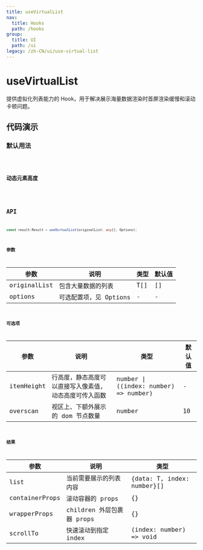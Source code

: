 ```yaml
---
title: useVirtualList
nav:
  title: Hooks
  path: /hooks
group:
  title: UI
  path: /ui
legacy: /zh-CN/ui/use-virtual-list
---
```


# useVirtualList

提供虚拟化列表能力的 Hook，用于解决展示海量数据渲染时首屏渲染缓慢和滚动卡顿问题。

## 代码演示

### 默认用法

<code src="./demo/demo1.tsx" />

### 动态元素高度

<code src="./demo/demo2.tsx" />

## API

```typescript
const result:Result = useVirtualList(originalList: any[], Options);
```

### 参数

| 参数    | 说明                                         | 类型                   | 默认值 |
|---------|----------------------------------------------|------------------------|--------|
| originalList | 包含大量数据的列表 | T[] | []      |
| options | 可选配置项，见 Options                       | -                      | -      |


### 可选项

| 参数 | 说明         | 类型   | 默认值 |
|------|--------------|--------|--------|
| itemHeight | 行高度，静态高度可以直接写入像素值，动态高度可传入函数 | number \| ((index: number) => number) | -    |
| overscan | 视区上、下额外展示的 dom 节点数量 | number | 10    |

### 结果

| 参数     | 说明                                     | 类型       |
|----------|------------------------------------------|------------|
| list  | 当前需要展示的列表内容                             | {data: T, index: number}[]    |
| containerProps     | 滚动容器的 props                             | {}        |
| wrapperProps | children 外层包裹器 props   | {} |
| scrollTo    | 快速滚动到指定 index                          | (index: number) => void        |
